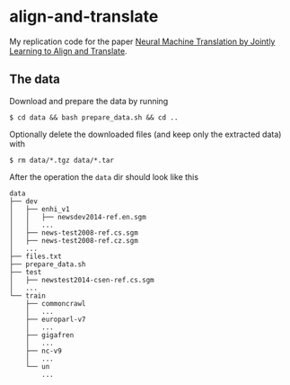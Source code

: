 # align-and-translate
My replication code for the paper [Neural Machine Translation by Jointly Learning to Align and Translate](https://arxiv.org/abs/1409.0473).


## The data
Download and prepare the data by running
```console
$ cd data && bash prepare_data.sh && cd ..
```

Optionally delete the downloaded files (and keep only the extracted data) with
```console
$ rm data/*.tgz data/*.tar
```

After the operation the `data` dir should look like this
```
data
├── dev
│   ├── enhi_v1
│   │   ├── newsdev2014-ref.en.sgm
│   │   ...
│   ├── news-test2008-ref.cs.sgm
│   ├── news-test2008-ref.cz.sgm
│   ...
├── files.txt
├── prepare_data.sh
├── test
│   ├── newstest2014-csen-ref.cs.sgm
│   ...
└── train
    ├── commoncrawl
    │   ...
    ├── europarl-v7
    │   ...
    ├── gigafren
    │   ...
    ├── nc-v9
    │   ...
    └── un
        ...
```
